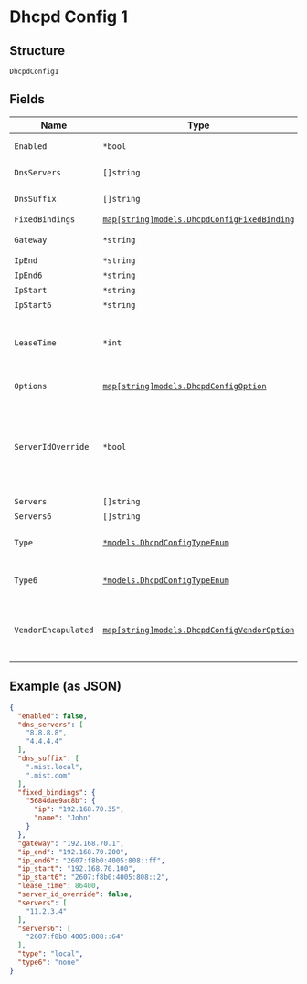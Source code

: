 
# Dhcpd Config 1

## Structure

`DhcpdConfig1`

## Fields

| Name | Type | Tags | Description |
|  --- | --- | --- | --- |
| `Enabled` | `*bool` | Optional | if set to `true`, enable the DHCP server<br>**Default**: `false` |
| `DnsServers` | `[]string` | Optional | if `type`==`local` - optional, if not defined, system one will be used |
| `DnsSuffix` | `[]string` | Optional | if `type`==`local` - optional, if not defined, system one will be used |
| `FixedBindings` | [`map[string]models.DhcpdConfigFixedBinding`](../../doc/models/dhcpd-config-fixed-binding.md) | Optional | Property key is the MAC Address |
| `Gateway` | `*string` | Optional | if `type`==`local` - optional, `ip` will be used if not provided |
| `IpEnd` | `*string` | Optional | if `type`==`local` |
| `IpEnd6` | `*string` | Optional | if `type6`==`local` |
| `IpStart` | `*string` | Optional | if `type`==`local` |
| `IpStart6` | `*string` | Optional | if `type6`==`local` |
| `LeaseTime` | `*int` | Optional | in seconds, lease time has to be between 3600 [1hr] - 604800 [1 week], default is 86400 [1 day]<br>**Default**: `86400`<br>**Constraints**: `>= 3600`, `<= 604800` |
| `Options` | [`map[string]models.DhcpdConfigOption`](../../doc/models/dhcpd-config-option.md) | Optional | Property key is the DHCP option number |
| `ServerIdOverride` | `*bool` | Optional | `server_id_override`==`true` means the device, when acts as DHCP relay and forwards DHCP responses from DHCP server to clients,<br>should overwrite the Sever Identifier option (i.e. DHCP option 54) in DHCP responses with its own IP address.<br>**Default**: `false` |
| `Servers` | `[]string` | Optional | if `type`==`relay` |
| `Servers6` | `[]string` | Optional | if `type6`==`relay` |
| `Type` | [`*models.DhcpdConfigTypeEnum`](../../doc/models/dhcpd-config-type-enum.md) | Optional | DHCP Server (local) or DHCP Relay (relay)<br>**Default**: `"local"` |
| `Type6` | [`*models.DhcpdConfigTypeEnum`](../../doc/models/dhcpd-config-type-enum.md) | Optional | DHCP Server (local) or DHCP Relay (relay)<br>**Default**: `"none"` |
| `VendorEncapulated` | [`map[string]models.DhcpdConfigVendorOption`](../../doc/models/dhcpd-config-vendor-option.md) | Optional | Property key is <enterprise number>:<sub option code>, with<br><br>* enterprise number: 1-65535 (https://www.iana.org/assignments/enterprise-numbers/enterprise-numbers)<br>* sub option code: 1-255, sub-option code' |

## Example (as JSON)

```json
{
  "enabled": false,
  "dns_servers": [
    "8.8.8.8",
    "4.4.4.4"
  ],
  "dns_suffix": [
    ".mist.local",
    ".mist.com"
  ],
  "fixed_bindings": {
    "5684dae9ac8b": {
      "ip": "192.168.70.35",
      "name": "John"
    }
  },
  "gateway": "192.168.70.1",
  "ip_end": "192.168.70.200",
  "ip_end6": "2607:f8b0:4005:808::ff",
  "ip_start": "192.168.70.100",
  "ip_start6": "2607:f8b0:4005:808::2",
  "lease_time": 86400,
  "server_id_override": false,
  "servers": [
    "11.2.3.4"
  ],
  "servers6": [
    "2607:f8b0:4005:808::64"
  ],
  "type": "local",
  "type6": "none"
}
```

